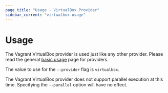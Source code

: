 ```yaml
---
page_title: "Usage - VirtualBox Provider"
sidebar_current: "virtualbox-usage"
---
```


# Usage

The Vagrant VirtualBox provider is used just like any other provider. Please
read the general [basic usage](/docs/providers/basic_usage.html) page for
providers.

The value to use for the `--provider` flag is `virtualbox`.

The Vagrant VirtualBox provider does not support parallel execution at this
time. Specifying the `--parallel` option will have no effect.
